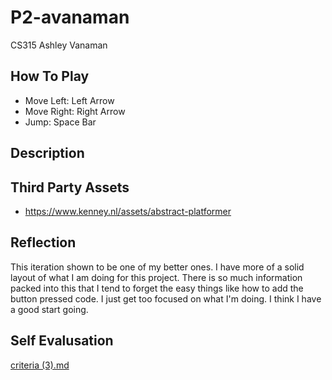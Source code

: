 # P2-avanaman
CS315
Ashley Vanaman
## How To Play
- Move Left: Left Arrow
- Move Right: Right Arrow
- Jump: Space Bar

## Description

## Third Party Assets
- https://www.kenney.nl/assets/abstract-platformer

## Reflection
This iteration shown to be one of my better ones. I have more of a solid layout of what I am doing for this project. There is so much information packed into this that I tend to forget the easy things like how to add the button pressed code. I just get too focused on what I'm doing. I think I have a good start going. 

## Self Evalusation

[criteria (3).md](https://github.com/bsu-cs315/P2-avanaman/files/9658124/criteria.3.md)

